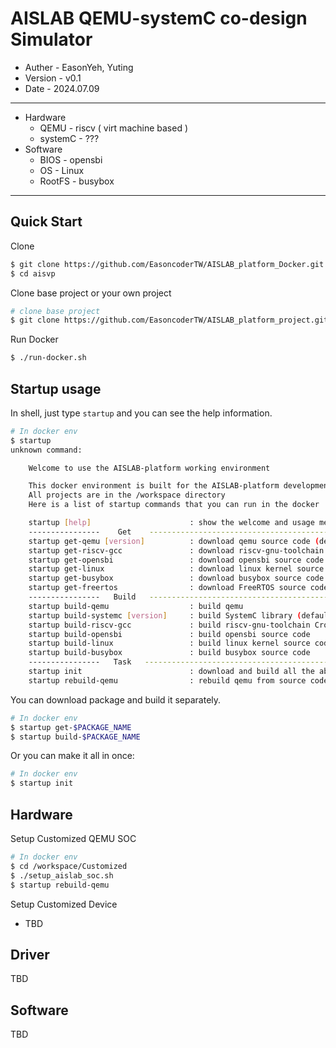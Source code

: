 # AISLAB QEMU-systemC co-design Simulator

- Auther - EasonYeh, Yuting
- Version - v0.1
- Date - 2024.07.09
---
- Hardware
    - QEMU - riscv ( virt machine based )
    - systemC - ???
- Software
    - BIOS - opensbi
    - OS - Linux
    - RootFS - busybox
---
## Quick Start
Clone 
```sh
$ git clone https://github.com/EasoncoderTW/AISLAB_platform_Docker.git aisvp
$ cd aisvp
```
Clone base project or your own project
```sh
# clone base project
$ git clone https://github.com/EasoncoderTW/AISLAB_platform_project.git project
```
Run Docker
```sh
$ ./run-docker.sh
```

## Startup usage
In shell, just type `startup` and you can see the help information.
```sh
# In docker env
$ startup
unknown command:

    Welcome to use the AISLAB-platform working environment

    This docker environment is built for the AISLAB-platform development
    All projects are in the /workspace directory
    Here is a list of startup commands that you can run in the docker

    startup [help]                      : show the welcome and usage message
    ----------------    Get    --------------------------------------------------------------
    startup get-qemu [version]          : download qemu source code (default version: 9.0.1)
    startup get-riscv-gcc               : download riscv-gnu-toolchain Cross Compiler
    startup get-opensbi                 : download opensbi source code
    startup get-linux                   : download linux kernel source code
    startup get-busybox                 : download busybox source code
    startup get-freertos                : download FreeRTOS source code
    ----------------   Build   --------------------------------------------------------------
    startup build-qemu                  : build qemu
    startup build-systemc [version]     : build SystemC library (default version: 2.3.1)
    startup build-riscv-gcc             : build riscv-gnu-toolchain Cross Compiler
    startup build-opensbi               : build opensbi source code
    startup build-linux                 : build linux kernel source code
    startup build-busybox               : build busybox source code
    ----------------   Task   --------------------------------------------------------------
    startup init                        : download and build all the above tools with default versions
    startup rebuild-qemu                : rebuild qemu from source code
```
You can download package and build it separately.
```sh
# In docker env
$ startup get-$PACKAGE_NAME
$ startup build-$PACKAGE_NAME
```
Or you can make it all in once:
```sh
# In docker env
$ startup init
```

## Hardware
Setup Customized QEMU SOC
```sh
# In docker env
$ cd /workspace/Customized
$ ./setup_aislab_soc.sh
$ startup rebuild-qemu
```

Setup Customized Device
- TBD

## Driver
TBD

## Software
TBD